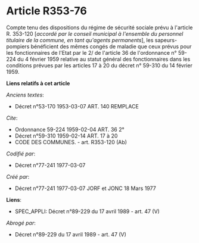 # Article R353-76

Compte tenu des dispositions du régime de sécurité sociale prévu à l'article R. 353-120 [*accordé par le conseil municipal à
l'ensemble du personnel titulaire de la commune, en tant qu'agents permanents*], les sapeurs-pompiers bénéficient des mêmes
congés de maladie que ceux prévus pour les fonctionnaires de l'Etat par le 2/ de l'article 36 de l'ordonnance n° 59-224 du 4
février 1959 relative au statut général des fonctionnaires dans les conditions prévues par les articles 17 à 20 du décret n°
59-310 du 14 février 1959.

**Liens relatifs à cet article**

_Anciens textes_:

  - Décret n°53-170 1953-03-07 ART. 140 REMPLACE

_Cite_:

  - Ordonnance 59-224 1959-02-04 ART. 36 2°
  - Décret n°59-310 1959-02-14 ART. 17 à 20
  - CODE DES COMMUNES. - art. R353-120 (Ab)

_Codifié par_:

  - Décret n°77-241 1977-03-07

_Créé par_:

  - Décret n°77-241 1977-03-07 JORF et JONC 18 Mars 1977

**Liens**:

  - SPEC_APPLI: Décret n°89-229 du 17 avril 1989 - art. 47 (V)

_Abrogé par_:

  - Décret n°89-229 du 17 avril 1989 - art. 47 (V)

